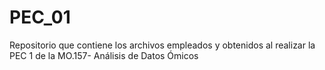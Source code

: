 # PEC_01

Repositorio que contiene los archivos empleados y obtenidos al realizar la PEC 1 de la MO.157- Análisis de Datos Ómicos
